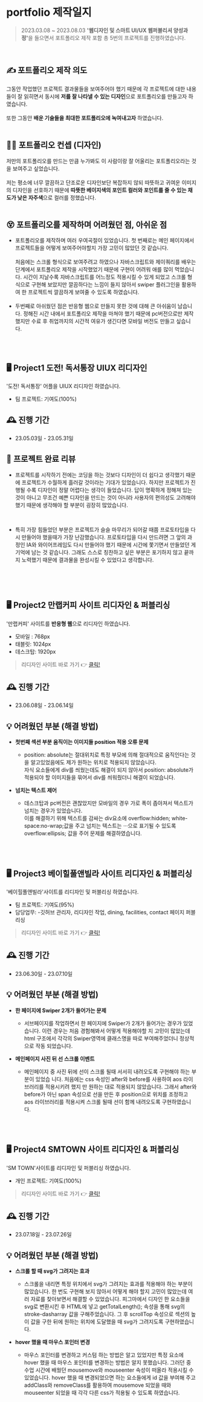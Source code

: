 # portfolio 제작일지
> 2023.03.08 ~ 2023.08.03 <strong>'웹디자인 및 스마트 UI/UX 웹퍼블리셔 양성과정'</strong>을 들으면서 포트폴리오 제작 포함 총 5번의 프로젝트를 진행하였습니다.
   </br>
   
## ✍ 포트폴리오 제작 의도
그동안 작업했던 프로젝트 결과물들을 보여주어야 했기 때문에 각 프로젝트에 대한 내용들이 잘 읽히면서 동시에 <strong>저를 잘 나타낼 수 있는 디자인</strong>으로 포트폴리오를 만들고자 하였습니다.</br></br>
또한 그동안 <strong>배운 기술들을 최대한 포트폴리오에 녹여내고자</strong> 하였습니다.
 </br>
 </br>

## 👩‍🎨 포트폴리오 컨셉 (디자인)
저만의 포트폴리오를 만드는 만큼 누가봐도 이 사람이랑 잘 어울리는 포트폴리오라는 것을 보여주고 싶었습니다.</br></br> 
저는 평소에 너무 깔끔하고 단조로운 디자인보단 복잡하지 않되 따뜻하고 귀여운 이미지의 디자인을 선호하기 때문에 <strong>따뜻한 베이지색의 포인트 컬러와 포인트를 줄 수 있는 채도가 낮은 자주색</strong>으로 컬러를 정했습니다.
 </br>
 </br>
## 😵 포트폴리오를 제작하며 어려웠던 점, 아쉬운 점
- 포트폴리오를 제작하며 여러 우여곡절이 있었습니다. 첫 번째로는 메인 페이지에서 프로젝트들을 어떻게 보여주어야할지 가장 고민이 많았던 것 같습니다.</br></br>
처음에는 스크롤 형식으로 보여주려고 하였으나 자바스크립트와 제이쿼리를 배우는 단계에서 포트폴리오 제작을 시작했었기 때문에 구현이 어려워 애를 많이 먹었습니다. 시간이 지날수록 자바스크립트를 어느정도 적용시킬 수 있게 되었고 스크롤 형식으로 구현해 보았지만 깔끔하다는 느낌이 들지 않아서 swiper 플러그인을 활용하여 한 프로젝트씩 깔끔하게 보여줄 수 있도록 하였습니다.
</br></br>
- 두번째로 아쉬웠던 점은 반응형 웹으로 만들지 못한 것에 대해 큰 아쉬움이 남습니다. 정해진 시간 내에서 포트폴리오 제작을 마쳐야 했기 때문에 pc버전으로만 제작했지만 수료 후 취업까지의 시간적 여유가 생긴다면 모바일 버전도 만들고 싶습니다.
 </br>
 </br>


   
## 🖥️ Project1 도전! 독서통장 UIUX 리디자인
'도전! 독서통장' 어플을 UIUX 리디자인 하였습니다.</br>
- 팀 프로젝트: 기여도(100%)

## 🕰️ 진행 기간
* 23.05.03일 - 23.05.31일

## 💯 프로젝트 완료 리뷰 
- 프로젝트를 시작하기 전에는 코딩을 하는 것보다 디자인이 더 쉽다고 생각했기 때문에 프로젝트가 수월하게 흘러갈 것이라는 기대가 있었습니다. 하지만 프로젝트가 진행될 수록 디자인이 정말 어렵다는 생각이 들었습니다. 답이 명확하게 정해져 있는 것이 아니고 무조건 예쁜 디자인을 만드는 것이 아니라 사용자의 편의성도 고려해야 했기 때문에 생각해야 할 부분이 굉장히 많았습니다.</br>
</br>

  - 특히 가장 힘들었던 부분은 프로젝트가 슬슬 마무리가 되어갈 때쯤 프로토타입을 다시 만들어야 했을때가 가장 난감했습니다. 프로토타입을 다시 만드려면 그 앞의 과정인 IA와 와이어프레임도 다시 만들어야 했기 때문에 시간에 쫓기면서 만들었던 게 기억에 남는 것 같습니다. 그래도 스스로 칭찬하고 싶은 부분은 포기하지 않고 끝까지 노력했기 때문에 결과물을 완성시킬 수 있었다고 생각합니다.
   </br>
   </br>
   </br>
 

  




## 🖥️ Project2 만랩커피 사이트 리디자인 & 퍼블리싱
'만랩커피' 사이트를 <strong>반응형 웹</strong>으로 리디자인 하였습니다.</br>
- 모바일 : 768px</br>
- 태블릿: 1024px</br>
- 데스크탑: 1920px

> 리디자인 사이트 바로 가기 👉 [클릭!](https://jieun822.github.io/portfolio/10000LAB/10000LAB.html#)


## 🕰️ 진행 기간
* 23.06.08일 - 23.06.14일

## 💡 어려웠던 부분 (해결 방법)  
- **첫번째 섹션 부분 움직이는 이미지들 position 적용 오류 문제**
  - position: absolute는 절대위치로 특정 부모에 의해 절대적으로 움직인다는 것을 알고있었음에도 제가 원하는 위치로 적용되지 않았습니다. </br> 자식 요소들에게 div를 씌웠는데도 해결이 되지 않아서 position: absolute가 적용되야 할 이미지들을 묶어서 div를 씌워줬더니 해결이 되었습니다.
    
- **넘치는 텍스트 제어**
   - 데스크탑과 pc버전은 괜찮았지만 모바일의 경우 가로 폭이 좁아져서 텍스트가 넘치는 경우가 있었습니다.</br>이를 해결하기 위해 텍스트를 감싸는 div요소에 overflow:hidden; white-space:no-wrap;값을 주고 넘치는 텍스트는 ···으로 표기될 수 있도록 overflow:ellipsis; 값을 주어 문제를 해결하였습니다.
  </br>
   </br>
   </br>

## 🖥️ Project3 베이힐풀앤빌라 사이트 리디자인 & 퍼블리싱
'베이힐풀앤빌라'사이트를 리디자인 및 퍼블리싱 하였습니다.</br>
- 팀 프로젝트: 기여도(95%)
- 담당업무: -깃허브 관리자, 리디자인 작업, dining, facilities, contact 페이지 퍼블리싱


> 리디자인 사이트 바로 가기 👉 [클릭!](https://2023javas.github.io/JAVAS_project/#)


## 🕰️ 진행 기간
* 23.06.30일 - 23.07.10일

## 💡 어려웠던 부분 (해결 방법)  
- **한 페이지에 Swiper 2개가 들어가는 문제**
  - 서브페이지를 작업하면서 한 페이지에 Swiper가 2개가 들어가는 경우가 있었습니다.
  이런 경우는 처음 경험해봐서 어떻게 적용해야할 지 고민이 많았는데 html 구조에서
  각각의 Swiper영역에 클래스명을 따로 부여해주었더니 정상적으로 작동 되었습니다.
    
- **메인페이지 사진 뒤 선 스크롤 이벤트**
   - 메인페이지 중 사진 뒤에 선이 스크롤 될때 서서히 내려오도록 구현해야 하는 부분이 있었습   니다. 처음에는 css 속성인 after와 before를 사용하여 aos 라이브러리를 적용시키려 했지   만 원하는 대로 적용되지 않았습니다. 그래서 after와 before가 아닌 span 속성으로 선을   만든 후 position으로 위치를 조정하고 aos 라이브러리를 적용시켜 스크롤 될때 선이 함께   내려오도록 구현하였습니다.
  </br>
   </br>
   </br>
## 🖥️ Project4 SMTOWN 사이트 리디자인 & 퍼블리싱
'SM TOWN'사이트를 리디자인 및 퍼블리싱 하였습니다.</br>
- 개인 프로젝트: 기여도(100%)

> 리디자인 사이트 바로 가기 👉 [클릭!](https://jieun822.github.io/SMtown/SMtown.html#)


## 🕰️ 진행 기간
* 23.07.18일 - 23.07.26일

## 💡 어려웠던 부분 (해결 방법)  
- **스크롤 할 때 svg가 그려지는 효과**
  - 스크롤을 내리면 특정 위치에서 svg가 그려지는 효과를 적용해야 하는 부분이 많았습니다. 한 번도 구현해 보지 않아서 어떻게 해야 할지 고민이 많았는데 여러 자료를 찾아보면서 해결할 수 있었습니다.
  피그마에서 디자인 한 요소들을 svg로 변환시킨 후 HTML에 넣고 getTotalLength(); 속성을 통해 svg의 stroke-dasharray 값을 구해주었습니다. 그 후 scrollTop 속성으로 섹션의 높이 값을 구한 뒤에 원하는 위치에 도달했을 때 svg가 그려지도록 구현하였습니다.
    
- **hover 했을 때 마우스 포인터 변경**
   -  마우스 포인터를 변경하고 커스텀 하는 방법은 알고 있었지만 특정 요소에 hover 했을 때
마우스 포인터를 변경하는 방법은 알지 못했습니다. 그러던 중 수업 시간에 배웠던 mousemove와 mouseenter 속성이 떠올라 적용시킬 수 있었습니다.
  hover 했을 때 변경되었으면 하는 요소들에게 id 값을 부여해 주고 addClass와 removeClass를 활용하여 mousemove 되었을 때와 mouseenter 되었을 때 각각 다른 css가 적용될 수 있도록 하였습니다.
  </br>
   </br>
   </br>   
   
 
   

